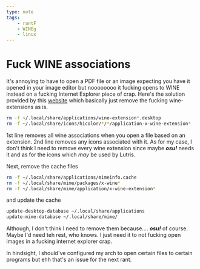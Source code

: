```yaml
---
type: note
tags:
	- rantF
	- WINEg
	- linux
---
```


# Fuck WINE associations
It's annoying to have to open a PDF file or an image expecting you have it opened in your image editor but noooooooo it fucking opens to WINE instead on a fucking Internet Explorer piece of crap. Here's the solution provided by this [website](https://appuals.com/unregister-wine-file-associations-linux/) which basically just remove the fucking wine-extensions as is.

```sh
rm -f ~/.local/share/applications/wine-extension*.desktop
rm -f ~/.local/share/icons/hicolor/*/*/application-x-wine-extension*
```
1st line removes all wine associations when you open a file based on an extension. 2nd line removes any icons associated with it. As for my case, I don't think I need to remove every wine extension since maybe ***osu!*** needs it and as for the icons which *may* be used by Lutris.

Next, remove the cache files
```sh
rm -f ~/.local/share/applications/mimeinfo.cache
rm -f ~/.local/share/mime/packages/x-wine*
rm -f ~/.local/share/mime/application/x-wine-extension*
```
and update the cache
```sh
update-desktop-database ~/.local/share/applications
update-mime-database ~/.local/share/mime/
```
Although, I don't think I need to remove them because.... ***osu!*** of course. Maybe I'd need teh rest, who knows. I just need it to not fucking open images in a fucking internet explorer crap. 

In hindsight, I should've configured my arch to open certain files to certain programs but ehh that's an issue for the next rant.